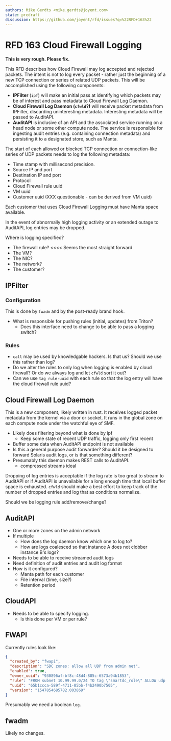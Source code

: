 ```yaml
---
authors: Mike Gerdts <mike.gerdts@joyent.com>
state: predraft
discussion: https://github.com/joyent/rfd/issues?q=%22RFD+163%22
---
```


<!--
    This Source Code Form is subject to the terms of the Mozilla Public
    License, v. 2.0. If a copy of the MPL was not distributed with this
    file, You can obtain one at http://mozilla.org/MPL/2.0/.
-->

<!--
    Copyright (c) 2019, Joyent, Inc.
-->

# RFD 163 Cloud Firewall Logging

**This is very rough.  Please fix.**

This RFD describes how Cloud Firewall may log accepted and rejected packets.  The intent is not to log every packet - rather just the beginning of a new TCP connection or series of related UDP packets.  This will be accomplished using the following components:

* **IPFilter** (`ipf`) will make an initial pass at identifying which packets may be of interest and pass metadata to Cloud Firewall Log Daemon.
* **Cloud Firewall Log Daemon (`cfwld`?)** will receive packet metadata from IPFilter, discarding uninteresting metadata.  Interesting metadata will be passed to AuditAPI.
* **AuditAPI** is inclusive of an API and the associated service running on a head node or some other compute node.  The service is responsible for ingesting audit entries (e.g. containing connection metadata) and persisting it to a designated store, such as Manta.

The start of each allowed or blocked TCP connection or connection-like series of UDP packets needs to log the following metadata:

* Time stamp with millisecond precision.
* Source IP and port
* Destination IP and port
* Protocol
* Cloud Firewall rule uuid
* VM uuid
* Customer uuid (XXX questionable - can be derived from VM uuid)

Each customer that uses Cloud Firewall Logging must have Manta space available.

In the event of abnormally high logging activity or an extended outage to AuditAPI, log entries may be dropped.

Where is logging specified?
- The firewall rule?  <<<< Seems the most straight forward
- The VM?
- The NIC?
- The network?
- The customer?

## IPFilter

### Configuration

This is done by `fwadm` and by the post-ready brand hook.

- What is responsible for pushing rules (initial, updates) from Triton?
  - Does this interface need to change to be able to pass a logging switch?

### Rules

- `call` may be used by knowledgable hackers.  Is that us?  Should we use this rather than log?
- Do we alter the rules to only log when logging is enabled by cloud firewall?  Or do we always log and let `cfwld` sort it out?
- Can we use `tag rule-uuid` with each rule so that the log entry will have the cloud firewall rule uuid?

## Cloud Firewall Log Daemon

This is a new component, likely written in rust.  It receives logged packet metadata from the kernel via a door or socket.  It runs in the global zone on each compute node under the watchful eye of SMF.

- Likely does filtering beyond what is done by ipf
  - Keep some state of recent UDP traffic, logging only first recent
- Buffer some data when AuditAPI endpoint is not available
- Is this a general purpose audit forwarder?  Should it be designed to forward Solaris audit logs, or is that something different?
- Presumably this daemon makes REST calls to AuditAPI.
  - compressed streams ideal

Dropping of log entries is acceptable if the log rate is too great to stream to AuditAPI or if AuditAPI is unavailable for a long enough time that local buffer space is exhausted.  `cfwld` should make a best effort to keep track of the number of dropped entries and log that as conditions normalize.

Should we be logging rule add/remove/change?

## AuditAPI

- One or more zones on the admin network
- If multiple
  - How does the log daemon know which one to log to?
  - How are logs coalesced so that instance A does not clobber instance B's logs?
- Needs to be able to receive streamed audit logs
- Need definition of audit entries and audit log format
- How is it configured?
  - Manta path for each customer
  - File interval (time, size?)
  - Retention period

## CloudAPI

- Needs to be able to specify logging.
  - Is this done per VM or per rule?

## FWAPI

Currently rules look like:

```json
{
  "created_by": "fwapi",
  "description": "SDC zones: allow all UDP from admin net",
  "enabled": true,
  "owner_uuid": "930896af-bf8c-48d4-885c-6573a94b1853",
  "rule": "FROM subnet 10.99.99.0/24 TO tag \"smartdc_role\" ALLOW udp PORT all",
  "uuid": "65b1ccca-589f-4711-85bb-f4b2490b7505",
  "version": "1547854685782.003869"
}
```

Presumably we need a boolean `log`. 

## fwadm

Likely no changes.
